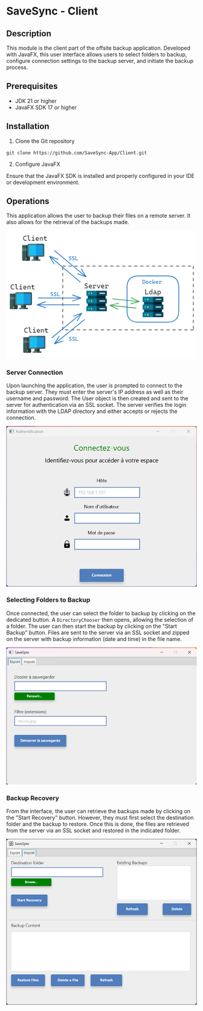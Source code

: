 # SaveSync - Client

## Description
This module is the client part of the offsite backup application. Developed with JavaFX, this user interface allows users to select folders to backup, configure connection settings to the backup server, and initiate the backup process.

## Prerequisites
- JDK 21 or higher
- JavaFX SDK 17 or higher

## Installation
1. Clone the Git repository
```
git clone https://github.com/SaveSync-App/Client.git
```

2. Configure JavaFX

Ensure that the JavaFX SDK is installed and properly configured in your IDE or development environment.

## Operations

This application allows the user to backup their files on a remote server. It also allows for the retrieval of the backups made.

![SaveSyncSchema.png](src%2Fmain%2Fresources%2Fimage%2Fdoc%2FSaveSyncSchema.png)

### Server Connection

Upon launching the application, the user is prompted to connect to the backup server. They must enter the server's IP address as well as their username and password. The User object is then created and sent to the server for authentication via an SSL socket. The server verifies the login information with the LDAP directory and either accepts or rejects the connection.

![ConnectionForm.png](src%2Fmain%2Fresources%2Fimage%2Fdoc%2FConnectionForm.png)

### Selecting Folders to Backup

Once connected, the user can select the folder to backup by clicking on the dedicated button. 
A `DirectoryChooser` then opens, allowing the selection of a folder. The user can then start the backup by clicking on the "Start Backup" button. Files are sent to the server via an SSL socket and zipped on the server with backup information (date and time) in the file name.

![SaveForm.png](src%2Fmain%2Fresources%2Fimage%2Fdoc%2FSaveForm.png)

### Backup Recovery
From the interface, the user can retrieve the backups made by clicking on the "Start Recovery" button. However, they must first select the destination folder and the backup to restore. Once this is done, the files are retrieved from the server via an SSL socket and restored in the indicated folder.

![RestoreForm.png](src%2Fmain%2Fresources%2Fimage%2Fdoc%2FRestoreForm.png)
